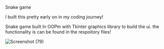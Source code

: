 Snake game

I built this pretty early on in my coding journey!

Snake game built In OOPm with Tkinter graphics library to build the ui. 
the functionality is can be found in the respoitory files!

![Screenshot (79)](https://github.com/user-attachments/assets/b5922435-64db-424b-82b5-e1e08e5114b5)
